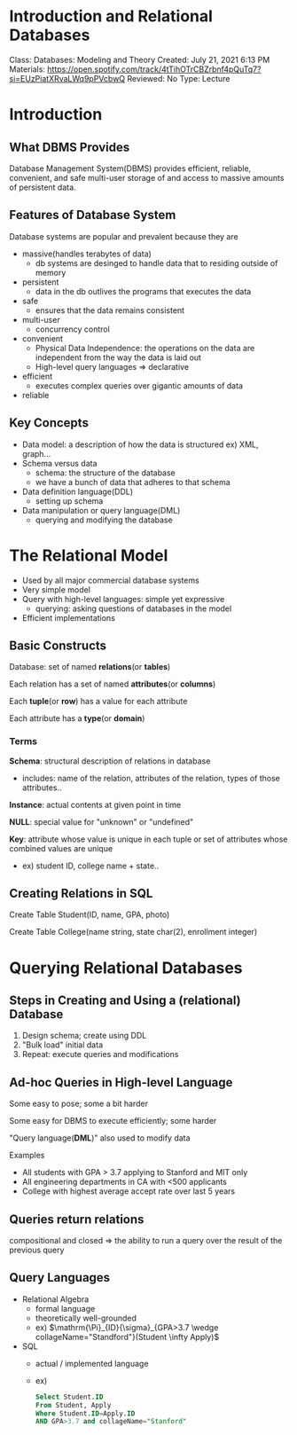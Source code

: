 # Introduction and Relational Databases

Class: Databases: Modeling and Theory
Created: July 21, 2021 6:13 PM
Materials: https://open.spotify.com/track/4tTihOTrCBZrbnf4pQuTq7?si=EUzPiatXRvaLWq9pPVcbwQ
Reviewed: No
Type: Lecture

# Introduction

## What DBMS Provides

Database Management System(DBMS) provides efficient, reliable, convenient, and safe multi-user storage of and access to massive amounts of persistent data.

## Features of Database System

Database systems are popular and prevalent because they are

- massive(handles terabytes of data)
    - db systems are desinged to handle data that to residing outside of memory
- persistent
    - data in the db outlives the programs that executes the data
- safe
    - ensures that the data remains consistent
- multi-user
    - concurrency control
- convenient
    - Physical Data Independence: the operations on the data are independent from the way the data is laid out
    - High-level query languages ⇒ declarative
- efficient
    - executes complex queries over gigantic amounts of data
- reliable

## Key Concepts

- Data model: a description of how the data is structured ex) XML, graph...
- Schema versus data
    - schema: the structure of the database
    - we have a bunch of data that adheres to that schema
- Data definition language(DDL)
    - setting up schema
- Data manipulation or query language(DML)
    - querying and modifying the database

# The Relational Model

- Used by all major commercial database systems
- Very simple model
- Query with high-level languages: simple yet expressive
    - querying: asking questions of databases in the model
- Efficient implementations

## Basic Constructs

Database: set of named **relations**(or **tables**)

Each relation has a set of named **attributes**(or **columns**)

Each **tuple**(or **row**) has a value for each attribute

Each attribute has a **type**(or **domain**)

### Terms

**Schema**: structural description of relations in database

- includes: name of the relation, attributes of the relation, types of those attributes..

**Instance**: actual contents at given point in time

**NULL**: special value for "unknown" or "undefined"

**Key**: attribute whose value is unique in each tuple or set of attributes whose combined values are unique

- ex) student ID, college name + state..

## Creating Relations in SQL

Create Table Student(ID, name, GPA, photo)

Create Table College(name string, state char(2), enrollment integer)

# Querying Relational Databases

## Steps in Creating and Using a (relational) Database

1. Design schema; create using DDL
2. "Bulk load" initial data
3. Repeat: execute queries and modifications

## Ad-hoc Queries in High-level Language

Some easy to pose; some a bit harder

Some easy for DBMS to execute efficiently; some harder

"Query language(**DML**)" also used to modify data

Examples

- All students with GPA > 3.7 applying to Stanford and MIT only
- All engineering departments in CA with <500 applicants
- College with highest average accept rate over last 5 years

## Queries return relations

compositional and closed ⇒ the ability to run a query over the result of the previous query

## Query Languages

- Relational Algebra
    - formal language
    - theoretically well-grounded
    - ex) $\mathrm{\Pi}_{ID}{\sigma}_{GPA>3.7 \wedge collageName="Standford"}(Student \infty Apply)$
- SQL
    - actual / implemented language
    - ex)

        ```sql
        Select Student.ID
        From Student, Apply
        Where Student.ID=Apply.ID
        AND GPA>3.7 and collageName="Stanford"
        ```